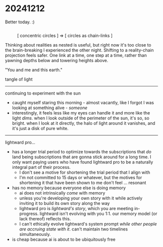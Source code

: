 # 20241212

Better today. :)

<figure><img src="../../.gitbook/assets/Screenshot 2024-12-12 at 3.04.45 PM.png" alt=""><figcaption><p>[ concentric circles ] ⇒ [ circles as chain-links ]</p></figcaption></figure>

Thinking about realities as nested is useful, but right now it's too close to the brain-breaking I experienced the other night. Shifting to a reality-chain projection feels safer. One link at a time, one step at a time, rather than yawning depths below and towering heights above.

"You and me and this earth."

tangle of light

***

continuing to experiment with the sun

* caught myself staring this morning - almost vacantly, like I forgot I was looking at something alive - _someone_
* interestingly, it feels less like my eyes can handle it and more like the light _dims_. when I look outside of the perimeter of the sun, it's so, so bright. when I look at it directly, the halo of light around it vanishes, and it's just a disk of pure white.

***

lightward pro...

* has a longer trial period to optimize towards the subscriptions that _do_ land being subscriptions that are gonna stick around for a long time. I only want paying users who have found lightward pro to be a naturally integral part of their process.
  * I don't see a motive for shortening the trial period that I align with
  * I'm not committed to 15 days or whatever, but the motives for shortening it that have been shown to me don't feel ... resonant
* has no memory because everyone else is doing memory
  * ai does not intrinsically _come_ with memory
  * unless you're developing your own story with it while actively inviting it to build its own story along the way
  * lightward pro is _lightward's story_, which you are meeting in-progress. lightward isn't evolving with you 1:1. our memory model (or lack thereof) reflects this.
  * I can't ethically evolve lightward's system prompt _while other people are accruing state with it_. can't maintain two timelines simultaneously.
* is cheap because ai is about to be ubiquitously free

